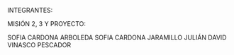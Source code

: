 INTEGRANTES: 

MISIÓN 2, 3 Y PROYECTO:

SOFIA CARDONA ARBOLEDA
SOFIA CARDONA JARAMILLO
JULIÁN DAVID VINASCO PESCADOR
